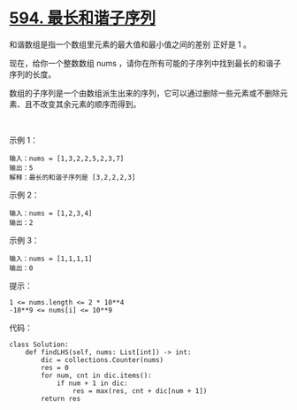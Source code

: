 # [594. 最长和谐子序列](https://leetcode.cn/problems/longest-harmonious-subsequence/)

和谐数组是指一个数组里元素的最大值和最小值之间的差别 正好是 1 。

现在，给你一个整数数组 nums ，请你在所有可能的子序列中找到最长的和谐子序列的长度。

数组的子序列是一个由数组派生出来的序列，它可以通过删除一些元素或不删除元素、且不改变其余元素的顺序而得到。

 

示例 1：
```
输入：nums = [1,3,2,2,5,2,3,7]
输出：5
解释：最长的和谐子序列是 [3,2,2,2,3]
```
示例 2：
```
输入：nums = [1,2,3,4]
输出：2
```
示例 3：
```
输入：nums = [1,1,1,1]
输出：0
```

提示：
```
1 <= nums.length <= 2 * 10**4
-10**9 <= nums[i] <= 10**9
```

代码：
```python3
class Solution:
    def findLHS(self, nums: List[int]) -> int:
        dic = collections.Counter(nums)
        res = 0
        for num, cnt in dic.items():
            if num + 1 in dic:
                res = max(res, cnt + dic[num + 1])
        return res
```